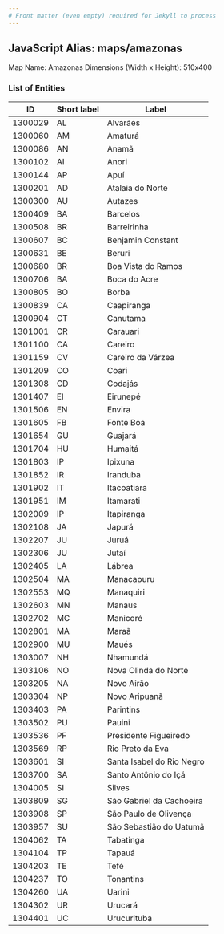 ```yaml
---
# Front matter (even empty) required for Jekyll to process
---
```


## JavaScript Alias: maps/amazonas

Map Name: Amazonas
Dimensions (Width x Height): 510x400

### List of Entities

| ID      | Short label | Label                     |
| ------- | ----------- | ------------------------- |
| 1300029 | AL          | Alvarães                  |
| 1300060 | AM          | Amaturá                   |
| 1300086 | AN          | Anamã                     |
| 1300102 | AI          | Anori                     |
| 1300144 | AP          | Apuí                      |
| 1300201 | AD          | Atalaia do Norte          |
| 1300300 | AU          | Autazes                   |
| 1300409 | BA          | Barcelos                  |
| 1300508 | BR          | Barreirinha               |
| 1300607 | BC          | Benjamin Constant         |
| 1300631 | BE          | Beruri                    |
| 1300680 | BR          | Boa Vista do Ramos        |
| 1300706 | BA          | Boca do Acre              |
| 1300805 | BO          | Borba                     |
| 1300839 | CA          | Caapiranga                |
| 1300904 | CT          | Canutama                  |
| 1301001 | CR          | Carauari                  |
| 1301100 | CA          | Careiro                   |
| 1301159 | CV          | Careiro da Várzea         |
| 1301209 | CO          | Coari                     |
| 1301308 | CD          | Codajás                   |
| 1301407 | EI          | Eirunepé                  |
| 1301506 | EN          | Envira                    |
| 1301605 | FB          | Fonte Boa                 |
| 1301654 | GU          | Guajará                   |
| 1301704 | HU          | Humaitá                   |
| 1301803 | IP          | Ipixuna                   |
| 1301852 | IR          | Iranduba                  |
| 1301902 | IT          | Itacoatiara               |
| 1301951 | IM          | Itamarati                 |
| 1302009 | IP          | Itapiranga                |
| 1302108 | JA          | Japurá                    |
| 1302207 | JU          | Juruá                     |
| 1302306 | JU          | Jutaí                     |
| 1302405 | LA          | Lábrea                    |
| 1302504 | MA          | Manacapuru                |
| 1302553 | MQ          | Manaquiri                 |
| 1302603 | MN          | Manaus                    |
| 1302702 | MC          | Manicoré                  |
| 1302801 | MA          | Maraã                     |
| 1302900 | MU          | Maués                     |
| 1303007 | NH          | Nhamundá                  |
| 1303106 | NO          | Nova Olinda do Norte      |
| 1303205 | NA          | Novo Airão                |
| 1303304 | NP          | Novo Aripuanã             |
| 1303403 | PA          | Parintins                 |
| 1303502 | PU          | Pauini                    |
| 1303536 | PF          | Presidente Figueiredo     |
| 1303569 | RP          | Rio Preto da Eva          |
| 1303601 | SI          | Santa Isabel do Rio Negro |
| 1303700 | SA          | Santo Antônio do Içá      |
| 1304005 | SI          | Silves                    |
| 1303809 | SG          | São Gabriel da Cachoeira  |
| 1303908 | SP          | São Paulo de Olivença     |
| 1303957 | SU          | São Sebastião do Uatumã   |
| 1304062 | TA          | Tabatinga                 |
| 1304104 | TP          | Tapauá                    |
| 1304203 | TE          | Tefé                      |
| 1304237 | TO          | Tonantins                 |
| 1304260 | UA          | Uarini                    |
| 1304302 | UR          | Urucará                   |
| 1304401 | UC          | Urucurituba               |
